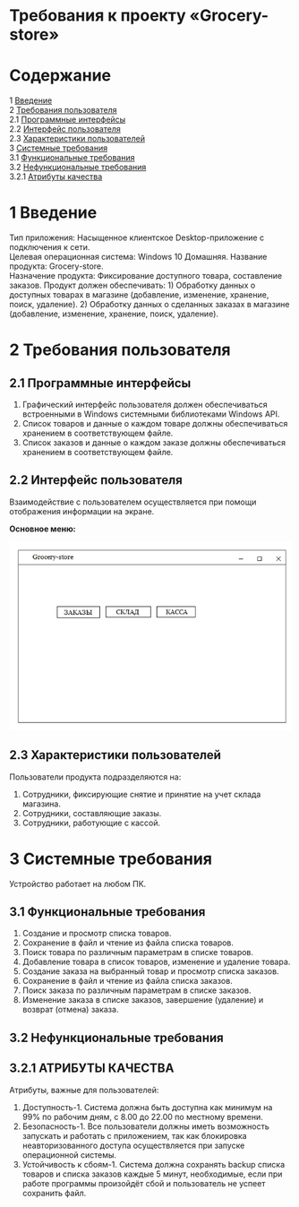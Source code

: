 
# Требования к проекту «Grocery-store»

# Содержание
1 [Введение](#intro)  
2 [Требования пользователя](#user_requirements)  
2.1 [Программные интерфейсы](#software_interfaces)  
2.2 [Интерфейс пользователя](#user_interface)  
2.3 [Характеристики пользователей](#user_specifications)    
3 [Системные требования](#system_requirements)  
3.1 [Функциональные требования](#functional_requirements)  
3.2 [Нефункциональные требования](#non-functional_requirements)  
3.2.1 [Атрибуты качества](#quality_attributes)  
 
<a name="intro"/>

# 1 Введение

Тип приложения: Насыщенное клиентское Desktop-приложение с подключения к сети.  
Целевая операционная система: Windows 10 Домашняя. 
Название продукта: Grocery-store.  
Назначение продукта: Фиксирование доступного товара, составление заказов.  Продукт должен обеспечивать: 1) Обработку данных о доступных товарах в магазине (добавление, изменение, хранение, поиск, удаление). 2) Обработку данных о сделанных заказах в магазине (добавление, изменение, хранение, поиск, удаление).

<a name="user_requirements"/>

# 2 Требования пользователя

<a name="software_interfaces"/>

## 2.1 Программные интерфейсы
1) Графический интерфейс пользователя должен обеспечиваться встроенными в Windows системными библиотеками Windows API.
2) Список товаров и данные о каждом товаре должны обеспечиваться хранением в соответствующем файле. 
3) Список заказов и данные о каждом заказе должны обеспечиваться хранением в соответствующем файле.

<a name="user_interface"/>

## 2.2 Интерфейс пользователя


Взаимодействие с пользователем осуществляется при помощи отображения информации на экране.

**Основное меню:**


![Основное меню](https://github.com/MaksimLT94/grocery-store/blob/master/Requirements/menu.png)


<a name="user_specifications"/>

## 2.3 Характеристики пользователей
Пользователи продукта подразделяются на: 
1) Сотрудники, фиксирующие снятие и принятие на учет склада магазина.
2) Сотрудники, составляющие заказы.
3) Сотрудники, работующие с кассой.

<a name="assumptions_and_dependencies"/>

<a name="system_requirements"/> 

# 3 Системные требования

Устройство работает на любом ПК.

<a name="functional_requirements"/>

## 3.1 Функциональные требования
1) Создание и просмотр списка товаров.
2) Сохранение в файл и чтение из файла списка товаров. 
3) Поиск товара по различным параметрам в списке товаров. 
4) Добавление товара в список товаров, изменение и удаление товара. 
5) Создание заказа на выбранный товар и просмотр списка заказов. 
6) Сохранение в файл и чтение из файла списка заказов. 
7) Поиск заказа по различным параметрам в списке заказов. 
8) Изменение заказа в списке заказов, завершение (удаление) и возврат (отмена) заказа. 

<a name="non-functional_requirements"/>

## 3.2 Нефункциональные требования

<a name="quality_attributes"/>

## 3.2.1 АТРИБУТЫ КАЧЕСТВА

Атрибуты, важные для пользователей:
1) Доступность-1. Система должна быть доступна как минимум на 99% по рабочим дням, с 8.00 до 22.00 по местному времени.
2) Безопасность-1. Все пользователи должны иметь возможность запускать и работать с приложением, так как блокировка неавторизованного доступа осуществляется при запуске операционной системы. 
3) Устойчивость к сбоям-1. Система должна сохранять backup списка товаров и списка заказов каждые 5 минут, необходимые, если при работе программы произойдёт сбой и пользователь не успеет сохранить файл.


